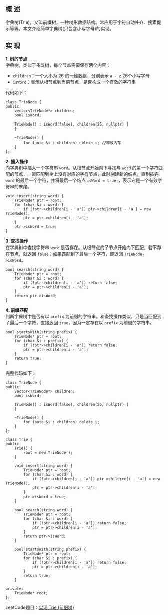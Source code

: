 ## 概 述
字典树(Trie)，又叫前缀树，一种树形数据结构。常应用于字符自动补齐、搜索提示等等。本文介绍简单字典树(只包含小写字母)的实现。

## 实 现
**1. 树的节点**  
字典树，类似于多叉树，每个节点需要保存两个内容：  
- `children`：一个大小为 26 的一维数组，分别表示 `a - z` 26个小写字母  
- `isWord`：表示从根节点到当前节点，是否构成一个有效的字符串  

代码如下：
```
class TrieNode {
public:
    vector<TrieNode*> children;
    bool isWord;

    TrieNode() : isWord(false), children(26, nullptr) {
    }

    ~TrieNode() {
        for (auto &i : children) delete i; //释放内存
    }
};
```
**2. 插入操作**  
向字典树中插入一个字符串 `word`。从根节点开始向下寻找与 `word` 的第一个字符匹配的节点，一直匹配到树上没有对应的字符节点，此时创建新的结点，直到插完 `word` 的最后一个字符，并将最后一个结点 `isWord = true;`，表示它是一个有效字符串的末尾。
```
void insert(string word) {
    TrieNode* ptr = root;
    for (char &i : word) {
        if (!ptr->children[i - 'a']) ptr->children[i - 'a'] = new TrieNode();
        ptr = ptr->children[i - 'a'];
    }
    ptr->isWord = true;
}
```
**3. 查找操作**  
在字典树中查找字符串 `word` 是否存在。从根节点的子节点开始向下匹配，若不存在节点，就返回 `false`；如果匹配到了最后一个字符，即返回 `TrieNode->isWord`。
```
bool search(string word) {
    TrieNode* ptr = root;
    for (char &i : word) {
        if (!ptr->children[i - 'a']) return false;
        ptr = ptr->children[i - 'a'];
    }
    return ptr->isWord;
}
```
**4. 前缀匹配**  
判断字典树中是否有以 `prefix` 为前缀的字符串。和查找操作类似，只是当匹配到了最后一个字符，直接返回 `true`，因为一定存在以 `prefix` 为前缀的字符串。
```
bool startsWith(string prefix) {
    TrieNode* ptr = root;
    for (char &i : prefix) {
        if (!ptr->children[i - 'a']) return false;
        ptr = ptr->children[i - 'a'];
    }
    return true;
}
```
完整代码如下：
```
class TrieNode {
public:
    vector<TrieNode*> children;
    bool isWord;

    TrieNode() : isWord(false), children(26, nullptr) {
    }

    ~TrieNode() {
        for (auto &i : children) delete i;
    }
};

class Trie {
public:
    Trie() {
        root = new TrieNode();
    }
    
    void insert(string word) {
        TrieNode* ptr = root;
        for (char &i : word) {
            if (!ptr->children[i - 'a']) ptr->children[i - 'a'] = new TrieNode();
            ptr = ptr->children[i - 'a'];
        }
        ptr->isWord = true;
    }
    
    bool search(string word) {
        TrieNode* ptr = root;
        for (char &i : word) {
            if (!ptr->children[i - 'a']) return false;
            ptr = ptr->children[i - 'a'];
        }
        return ptr->isWord;
    }
    
    bool startsWith(string prefix) {
        TrieNode* ptr = root;
        for (char &i : prefix) {
            if (!ptr->children[i - 'a']) return false;
            ptr = ptr->children[i - 'a'];
        }
        return true;
    }

private:
    TrieNode* root;
};
```
LeetCode题目：[实现 Trie (前缀树)](https://leetcode-cn.com/problems/implement-trie-prefix-tree/)
